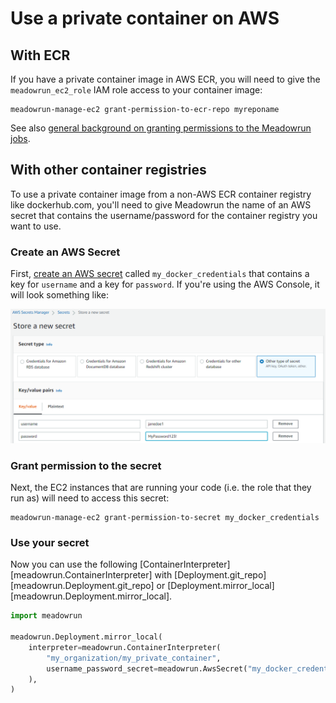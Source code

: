 # Use a private container on AWS

## With ECR

If you have a private container image in AWS ECR, you will need to give the
`meadowrun_ec2_role` IAM role access to your container image:

```shell
meadowrun-manage-ec2 grant-permission-to-ecr-repo myreponame
```

See also [general background on granting permissions to the Meadowrun
jobs](/how_to/access_resources).

## With other container registries

To use a private container image from a non-AWS ECR container registry like
dockerhub.com, you'll need to give Meadowrun the name of an AWS secret that contains the
username/password for the container registry you want to use.

### Create an AWS Secret

First, [create an AWS
secret](https://docs.aws.amazon.com/secretsmanager/latest/userguide/tutorials_basic.html#tutorial-basic-step1)
called `my_docker_credentials` that contains a key for `username` and a key for
`password`. If you're using the AWS Console, it will look something like:

![Creating a username/password secret in AWS](aws-username-password-secret.png)


### Grant permission to the secret

Next, the EC2 instances that are running your code (i.e. the role that they run as) will
need to access this secret:

```shell
meadowrun-manage-ec2 grant-permission-to-secret my_docker_credentials
```

### Use your secret

Now you can use the following [ContainerInterpreter][meadowrun.ContainerInterpreter]
with [Deployment.git_repo][meadowrun.Deployment.git_repo] or
[Deployment.mirror_local][meadowrun.Deployment.mirror_local].

```python
import meadowrun

meadowrun.Deployment.mirror_local(
    interpreter=meadowrun.ContainerInterpreter(
        "my_organization/my_private_container",
        username_password_secret=meadowrun.AwsSecret("my_docker_credentials")
    ),
)
```
